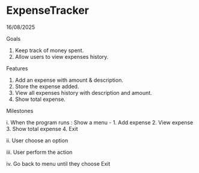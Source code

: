 # ExpenseTracker
16/08/2025

Goals
1.	Keep track of money spent.
2.	Allow users to view expenses history.

Features
1.	Add an expense with amount & description.
2.	Store the expense added.
3.	View all expenses history with description and amount.
4.	Show total expense.


Milestones

i.	When the program runs :
Show a menu - 
	1.	Add expense 
	2.	View expense
	3.	Show total expense
	4.	Exit

ii.	User choose an option

iii.	User perform the action

iv.	Go back to menu until they choose Exit


